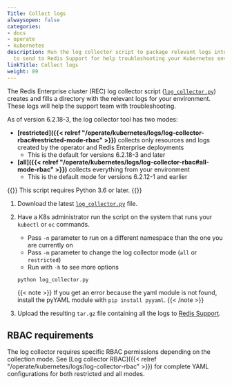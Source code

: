 ```yaml
---
Title: Collect logs
alwaysopen: false
categories:
- docs
- operate
- kubernetes
description: Run the log collector script to package relevant logs into a tar.gz file
  to send to Redis Support for help troubleshooting your Kubernetes environment.
linkTitle: Collect logs
weight: 89
---
```


The Redis Enterprise cluster (REC) log collector script ([`log_collector.py`](https://github.com/RedisLabs/redis-enterprise-k8s-docs/blob/master/log_collector/log_collector.py)) creates and fills a directory with the relevant logs for your environment. These logs will help the support team with troubleshooting.

As of version 6.2.18-3, the log collector tool has two modes:

- **[restricted]({{< relref "/operate/kubernetes/logs/log-collector-rbac#restricted-mode-rbac" >}})** collects only resources and logs created by the operator and Redis Enterprise deployments
  - This is the default for versions 6.2.18-3 and later
- **[all]({{< relref "/operate/kubernetes/logs/log-collector-rbac#all-mode-rbac" >}})** collects everything from your environment
  - This is the default mode for versions 6.2.12-1 and earlier

{{<note>}} This script requires Python 3.6 or later. {{</note>}}

1. Download the latest [`log_collector.py`](https://github.com/RedisLabs/redis-enterprise-k8s-docs/blob/master/log_collector/log_collector.py) file.

1. Have a K8s administrator run the script on the system that runs your `kubectl` or `oc` commands.
    - Pass `-n` parameter to run on a different namespace than the one you are currently on
    - Pass `-m` parameter to change the log collector mode (`all` or `restricted`)
    - Run with `-h` to see more options

    ```bash
    python log_collector.py 
    ```

   {{< note >}} If you get an error because the yaml module is not found, install the pyYAML module with `pip install pyyaml`.
  {{< /note >}}



1. Upload the resulting `tar.gz` file containing all the logs to [Redis Support](https://support.redislabs.com/).

## RBAC requirements

The log collector requires specific RBAC permissions depending on the collection mode. See [Log collector RBAC]({{< relref "/operate/kubernetes/logs/log-collector-rbac" >}}) for complete YAML configurations for both restricted and all modes.
